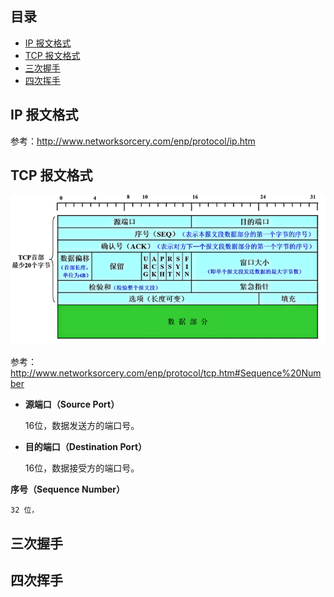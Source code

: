 ## 目录

- [IP 报文格式](#IP-报文格式)
- [TCP 报文格式](#TCP-报文格式)
- [三次握手](#三次握手)
- [四次挥手](#四次挥手)

## IP 报文格式

参考：<http://www.networksorcery.com/enp/protocol/ip.htm>

## TCP 报文格式

![](https://github.com/EthsonLiu/personal-notes/blob/master/_image/013.png)

参考：<http://www.networksorcery.com/enp/protocol/tcp.htm#Sequence%20Number>

- **源端口（Source Port）**

    16位，数据发送方的端口号。

- **目的端口（Destination Port）**

    16位，数据接受方的端口号。

**序号（Sequence Number）**

    32 位，






## 三次握手

## 四次挥手
